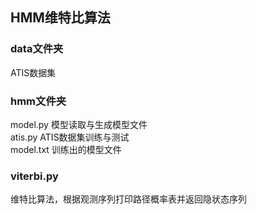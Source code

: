 ## HMM维特比算法
### data文件夹
ATIS数据集  
### hmm文件夹
model.py 模型读取与生成模型文件  
atis.py ATIS数据集训练与测试  
model.txt 训练出的模型文件  
### viterbi.py
维特比算法，根据观测序列打印路径概率表并返回隐状态序列  
